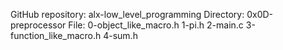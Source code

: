 GitHub repository: alx-low_level_programming
Directory: 0x0D-preprocessor
File: 0-object_like_macro.h
1-pi.h
2-main.c
3-function_like_macro.h
4-sum.h